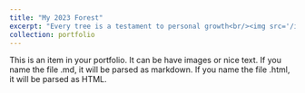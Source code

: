 ```yaml
---
title: "My 2023 Forest"
excerpt: "Every tree is a testament to personal growth<br/><img src='/images/2023 Forest.jpg'>"
collection: portfolio
---
```


This is an item in your portfolio. It can be have images or nice text. If you name the file .md, it will be parsed as markdown. If you name the file .html, it will be parsed as HTML. 

